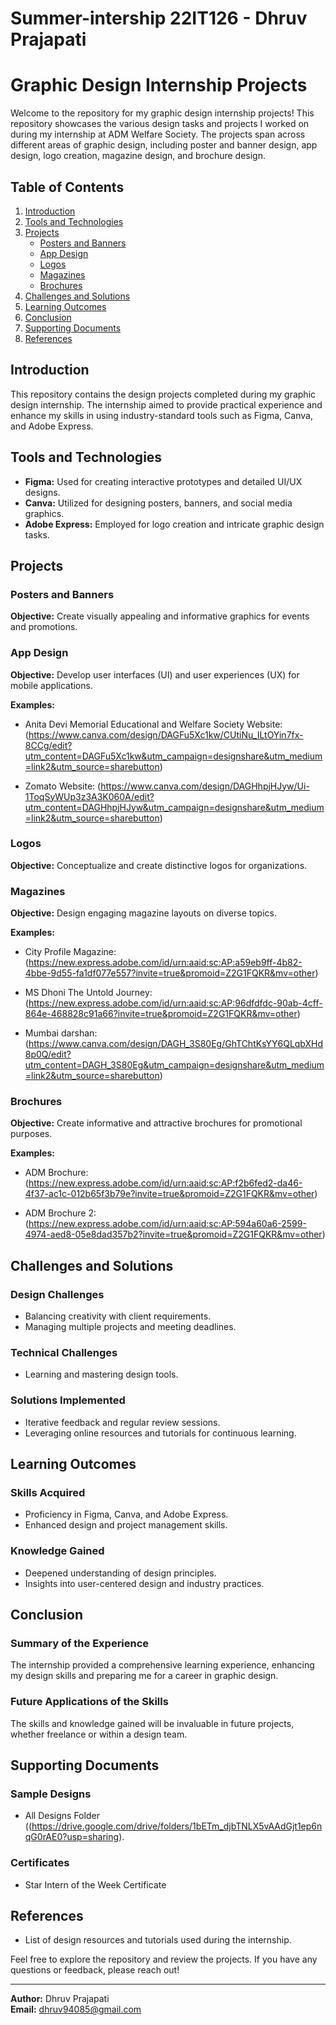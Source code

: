 # Summer-intership 22IT126 - Dhruv Prajapati
# Graphic Design Internship Projects

Welcome to the repository for my graphic design internship projects! This repository showcases the various design tasks and projects I worked on during my internship at ADM Welfare Society. The projects span across different areas of graphic design, including poster and banner design, app design, logo creation, magazine design, and brochure design.

## Table of Contents
1. [Introduction](#introduction)
2. [Tools and Technologies](#tools-and-technologies)
3. [Projects](#projects)
    - [Posters and Banners](#posters-and-banners)
    - [App Design](#app-design)
    - [Logos](#logos)
    - [Magazines](#magazines)
    - [Brochures](#brochures)
4. [Challenges and Solutions](#challenges-and-solutions)
5. [Learning Outcomes](#learning-outcomes)
6. [Conclusion](#conclusion)
7. [Supporting Documents](#supporting-documents)
8. [References](#references)

## Introduction
This repository contains the design projects completed during my graphic design internship. The internship aimed to provide practical experience and enhance my skills in using industry-standard tools such as Figma, Canva, and Adobe Express.

## Tools and Technologies
- **Figma:** Used for creating interactive prototypes and detailed UI/UX designs.
- **Canva:** Utilized for designing posters, banners, and social media graphics.
- **Adobe Express:** Employed for logo creation and intricate graphic design tasks.

## Projects

### Posters and Banners
**Objective:** Create visually appealing and informative graphics for events and promotions.



### App Design
**Objective:** Develop user interfaces (UI) and user experiences (UX) for mobile applications.

**Examples:**
- Anita Devi Memorial Educational and Welfare Society Website: 
(https://www.canva.com/design/DAGFu5Xc1kw/CUtiNu_ILtOYin7fx-8CCg/edit?utm_content=DAGFu5Xc1kw&utm_campaign=designshare&utm_medium=link2&utm_source=sharebutton)

- Zomato Website:
(https://www.canva.com/design/DAGHhpjHJyw/Ui-1ToqSyWUp3z3A3K060A/edit?utm_content=DAGHhpjHJyw&utm_campaign=designshare&utm_medium=link2&utm_source=sharebutton)


### Logos
**Objective:** Conceptualize and create distinctive logos for organizations.


### Magazines
**Objective:** Design engaging magazine layouts on diverse topics.

**Examples:**
- City Profile Magazine: (https://new.express.adobe.com/id/urn:aaid:sc:AP:a59eb9ff-4b82-4bbe-9d55-fa1df077e557?invite=true&promoid=Z2G1FQKR&mv=other)
- MS Dhoni The Untold Journey:
(https://new.express.adobe.com/id/urn:aaid:sc:AP:96dfdfdc-90ab-4cff-864e-468828c91a66?invite=true&promoid=Z2G1FQKR&mv=other)

- Mumbai darshan:
(https://www.canva.com/design/DAGH_3S80Eg/GhTChtKsYY6QLqbXHd8p0Q/edit?utm_content=DAGH_3S80Eg&utm_campaign=designshare&utm_medium=link2&utm_source=sharebutton)

### Brochures
**Objective:** Create informative and attractive brochures for promotional purposes.

**Examples:**
- ADM Brochure: (https://new.express.adobe.com/id/urn:aaid:sc:AP:f2b6fed2-da46-4f37-ac1c-012b65f3b79e?invite=true&promoid=Z2G1FQKR&mv=other)

- ADM Brochure 2: (https://new.express.adobe.com/id/urn:aaid:sc:AP:594a60a6-2599-4974-aed8-05e8dad357b2?invite=true&promoid=Z2G1FQKR&mv=other)



## Challenges and Solutions

### Design Challenges
- Balancing creativity with client requirements.
- Managing multiple projects and meeting deadlines.

### Technical Challenges
- Learning and mastering design tools.

### Solutions Implemented
- Iterative feedback and regular review sessions.
- Leveraging online resources and tutorials for continuous learning.

## Learning Outcomes

### Skills Acquired
- Proficiency in Figma, Canva, and Adobe Express.
- Enhanced design and project management skills.

### Knowledge Gained
- Deepened understanding of design principles.
- Insights into user-centered design and industry practices.

## Conclusion

### Summary of the Experience
The internship provided a comprehensive learning experience, enhancing my design skills and preparing me for a career in graphic design.

### Future Applications of the Skills
The skills and knowledge gained will be invaluable in future projects, whether freelance or within a design team.

## Supporting Documents

### Sample Designs
-  All Designs Folder ((https://drive.google.com/drive/folders/1bETm_djbTNLX5vAAdGjt1ep6nqG0rAE0?usp=sharing).

### Certificates
-  Star Intern of the Week Certificate

## References
- List of design resources and tutorials used during the internship.

Feel free to explore the repository and review the projects. If you have any questions or feedback, please reach out!

---

**Author:** Dhruv Prajapati  
**Email:** dhruv94085@gmail.com  

